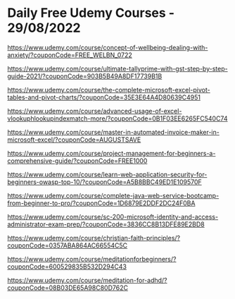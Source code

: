 # Daily Free Udemy Courses - 29/08/2022

https://www.udemy.com/course/concept-of-wellbeing-dealing-with-anxiety/?couponCode=FREE_WELBN_0722
https://www.udemy.com/course/ultimate-tallyprime-with-gst-step-by-step-guide-2021/?couponCode=903B5B49A8DF17739B1B
https://www.udemy.com/course/the-complete-microsoft-excel-pivot-tables-and-pivot-charts/?couponCode=35E3E64A4D80639C4951
https://www.udemy.com/course/advanced-usage-of-excel-vlookuphlookupindexmatch-more/?couponCode=0B1F03EE6265FC540C74
https://www.udemy.com/course/master-in-automated-invoice-maker-in-microsoft-excel/?couponCode=AUGUSTSAVE
https://www.udemy.com/course/project-management-for-beginners-a-comprehensive-guide/?couponCode=FREE1000
https://www.udemy.com/course/learn-web-application-security-for-beginners-owasp-top-10/?couponCode=A5B8BBC49ED1E109570F
https://www.udemy.com/course/complete-java-web-service-bootcamp-from-beginner-to-pro/?couponCode=1D6879E2DDF2DC24F0BA
https://www.udemy.com/course/sc-200-microsoft-identity-and-access-administrator-exam-prep/?couponCode=3836CC8B13DFE89E2BD8
https://www.udemy.com/course/christian-faith-principles/?couponCode=0357ABA864AC66554C5C
https://www.udemy.com/course/meditationforbeginners/?couponCode=600529835B532D294C43
https://www.udemy.com/course/meditation-for-adhd/?couponCode=08B03DE65A98C80D762C
